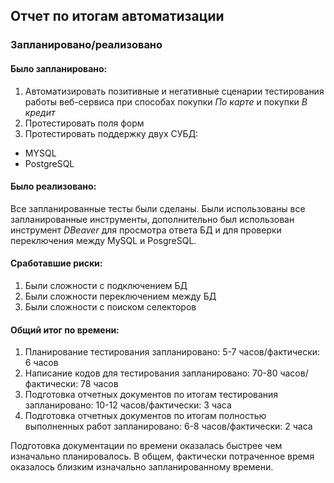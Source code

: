 ## Отчет по итогам автоматизации

### Запланировано/реализовано

#### Было запланировано:
1. Автоматизировать позитивные и негативные сценарии тестирования работы веб-сервиса при способах покупки _По карте_ и покупки _В кредит_
2. Протестировать поля форм
3. Протестировать поддержку двух СУБД:
* MYSQL
* PostgreSQL

#### Было реализовано:
Все запланированные тесты были сделаны. Были использованы все запланированные инструменты, дополнительно был использован инструмент _DBeaver_ для просмотра ответа БД и для проверки переключения между MySQL и PosgreSQL.

#### Сработавшие риски:
1. Были сложности с подключением БД
2. Были сложности переключением между БД
3. Были сложности с поиском селекторов

#### Общий итог по времени:
1. Планирование тестирования запланировано: 5-7 часов/фактически: 6 часов
2. Написание кодов для тестирования запланировано: 70-80 часов/фактически: 78 часов
3. Подготовка отчетных документов по итогам тестирования запланировано: 10-12 часов/фактически: 3 часа
4. Подготовка отчетных документов по итогам полностью выполненных работ запланировано: 6-8 часов/фактически: 2 часа

Подготовка документации по времени оказалась быстрее чем изначально планировалось. В общем, фактически потраченное время оказалось близким изначально запланированному времени.
